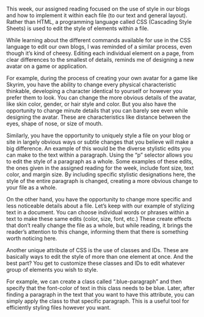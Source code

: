This week, our assigned reading focused on the use of style in our blogs and how to implement it within each file (to our text and general layout). Rather than HTML, a programming language called CSS (Cascading Style Sheets) is used to edit the style of elements within a file.

While learning about the different commands available for use in the CSS language to edit our own blogs, I was reminded of a similar process, even though it’s kind of cheesy. Editing each individual element on a page, from clear differences to the smallest of details, reminds me of designing a new avatar on a game or application.

For example, during the process of creating your own avatar for a game like Skyrim, you have the ability to change every physical characteristic thinkable, developing a character identical to yourself or however you prefer them to look. You can change the more obvious details of the avatar, like skin color, gender, or hair style and color. But you also have the opportunity to change minute details that you can barely see even while designing the avatar. These are characteristics like distance between the eyes, shape of nose, or size of mouth.

Similarly, you have the opportunity to uniquely style a file on your blog or site in largely obvious ways or subtle changes that you believe will make a big difference. An example of this would be the diverse stylistic edits you can make to the text within a paragraph. Using the “p” selector allows you to edit the style of a paragraph as a whole. Some examples of these edits, the ones given in the assigned reading for the week, include font size, text color, and margin size. By including specific stylistic designations here, the style of the entire paragraph is changed, creating a more obvious change to your file as a whole.

On the other hand, you have the opportunity to change more specific and less noticeable details about a file. Let’s keep with our example of stylizing text in a document. You can choose individual words or phrases within a text to make these same edits (color, size, font, etc.) These create effects that don’t really change the file as a whole, but while reading, it brings the reader’s attention to this change, informing them that there is something worth noticing here.

Another unique attribute of CSS is the use of classes and IDs. These are basically ways to edit the style of more than one element at once. And the best part? You get to customize these classes and IDs to edit whatever group of elements you wish to style.

For example, we can create a class called “.blue-paragraph” and then specify that the font-color of text in this class needs to be blue. Later, after finding a paragraph in the text that you want to have this attribute, you can simply apply the class to that specific paragraph. This is a useful tool for efficiently styling files however you want.
